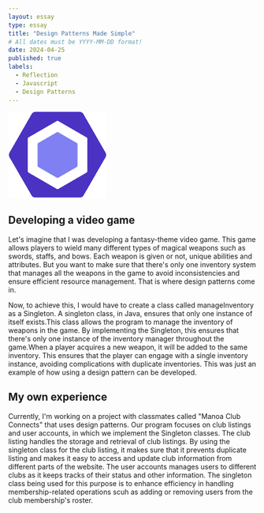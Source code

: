 ```yaml
---
layout: essay
type: essay
title: "Design Patterns Made Simple"
# All dates must be YYYY-MM-DD format!
date: 2024-04-25
published: true
labels:
  - Reflection
  - Javascript
  - Design Patterns
---
```


<div class="text-center p-4">
  <img width="200px" src="../img/eslint-img.png" >
</div>

## Developing a video game

Let's imagine that I was developing a fantasy-theme video game. This game allows players to wield many different types of magical weapons such as swords, staffs, and bows. Each weapon is given or not, unique abilities and attributes. But you want to make sure that there's only one inventory system that manages all the weapons in the game to avoid inconsistencies and ensure efficient resource management. That is where design patterns come in.

Now, to achieve this, I would have to create a class called manageInventory as a Singleton. A singleton class, in Java, ensures that only one instance of itself exists.This class allows the program to manage the inventory of weapons in the game. By implementing the Singleton, this ensures that there's only one instance of the inventory manager throughout the game.When a player acquires a new weapon, it will be added to the same inventory. This ensures that the player can engage with a single inventory instance, avoiding complications with duplicate inventories. This was just an example of how using a design pattern can be developed.

## My own experience

Currently, I'm working on a project with classmates called "Manoa Club Connects" that uses design patterns. Our program focuses on club listings and user accounts, in which we implement the Singleton classes. The club listing handles the storage and retrieval of club listings. By using the singleton class for the club listing, it makes sure that it prevents duplicate listing and makes it easy to access and update club information from different parts of the website. The user accounts manages users to different clubs as it keeps tracks of their status and other information. The singleton class being used for this purpose is to enhance efficiency in handling membership-related operations scuh as adding or removing users from the club membership's roster.
